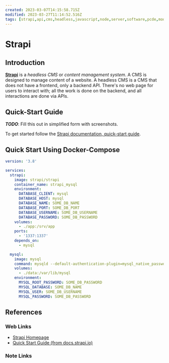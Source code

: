 ```yaml
---
created: 2023-03-07T14:15:58.715Z
modified: 2023-03-27T11:14:52.516Z
tags: [strapi,api,cms,headless,javascript,node,server,software,pcde,module10]
---
```

# Strapi

## Introduction

[**Strapi**][strapi-home] is a *headless CMS* or *content management system*.
A CMS is designed to manage content of a website.
A headless CMS is a CMS that does not have a frontend, only a backend API.
There's no web page for users to interact with;
all the work is done on the backend, and all interactions are done via APIs.

## Quick-Start Guide

***TODO***: Fill this out in simplified form with screenshots.

To get started follow the
[Strapi documentation, quick-start guide][strapi-quick-start].

## Quick Start Using Docker-Compose

```yaml
version: '3.8'

services:
  strapi:
    image: strapi/strapi
    container_name: strapi_mysql
    environment:
      DATABASE_CLIENT: mysql
      DATABASE_HOST: mysql
      DATABASE_NAME: SOME_DB_NAME
      DATABASE_PORT: SOME_DB_PORT
      DATABASE_USERNAME: SOME_DB_USERNAME
      DATABASE_PASSWORD: SOME_DB_PASSWORD
    volumes:
      - ./app:/srv/app
    ports:
      - '1337:1337'
    depends_on:
      - mysql

  mysql:
    image: mysql
    command: mysqld --default-authentication-plugin=mysql_native_password
    volumes:
      - ./data:/var/lib/mysql
    environment:
      MYSQL_ROOT_PASSWORD: SOME_DB_PASSWORD
      MYSQL_DATABASE: SOME_DB_NAME
      MYSQL_USER: SOME_DB_USERNAME
      MYSQL_PASSWORD: SOME_DB_PASSWORD
```

## References

### Web Links

* [Strapi Homepage][strapi-home]
* [Quick Start Guide (from docs.strapi.io)][strapi-quick-start]

<!-- Hidden References -->
[strapi-home]: https://strapi.io/ "Strapi Homepage"
[strapi-quick-start]: https://strapi.io/documentation/developer-docs/latest/getting-started/quick-start.html#_1-install-strapi-and-create-a-new-project "Quick Start Guide (from docs.strapi.io)"

### Note Links

<!-- Hidden References -->
